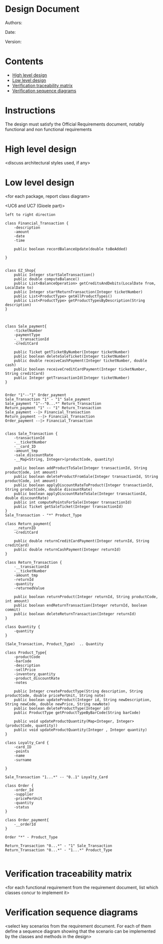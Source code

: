# Design Document 


Authors: 

Date:

Version:


# Contents

- [High level design](#package-diagram)
- [Low level design](#class-diagram)
- [Verification traceability matrix](#verification-traceability-matrix)
- [Verification sequence diagrams](#verification-sequence-diagrams)

# Instructions

The design must satisfy the Official Requirements document, notably functional and non functional requirements

# High level design 

<discuss architectural styles used, if any>
<report package diagram>






# Low level design

<for each package, report class diagram>

<UC6 and UC7 (Gioele part)>

```plantuml
left to right direction

class Financial_Transaction {
    -description
    -amount
    -date
    -time

    public boolean recordBalanceUpdate(double toBeAdded)
 
}


class EZ_Shop{
    public Integer startSaleTransaction()
    public double computeBalance()
    public List<BalanceOperation> getCreditsAndDebits(LocalDate from, LocalDate to)
    public Integer startReturnTransaction(Integer ticketNumber)
    public List<ProductType> getAllProductTypes()
    public List<ProductType> getProductTypesByDescription(String description)
}



class Sale_payment{
    -ticketNumber
    -paymentType
    -__transactionId
    -creditCard

    public Ticket getTicketByNumber(Integer ticketNumber)
    public boolean deleteSaleTicket(Integer ticketNumber)
    public double receiveCashPayment(Integer ticketNumber, double cash)
    public boolean receiveCreditCardPayment(Integer ticketNumber, String creditCard)
    public Integer getTransactionId(Integer ticketNumber)
}


Order "1"--"1" Order_payment
Sale_Transaction "1" - "1" Sale_payment
Sale_payment "1"--"0...*" Return_Transaction
Return_payment "1" -- "1" Return_Transaction
Sale_payment --|> Financial_Transaction
Return_payment --|> Financial_Transaction
Order_payment --|> Financial_Transaction


class Sale_Transaction {
    -transactionId
    -__ticketNumber
    -__card_ID
    -amount_tmp
    -sale_discountRate
    -__Map<String, Integer>(productCode, quantity)   

    public boolean addProductToSale(Integer transactionId, String productCode, int amount)
    public boolean deleteProductFromSale(Integer transactionId, String productCode, int amount)
    public boolean applyDiscountRateToProduct(Integer transactionId, String productCode, double discountRate)
    public boolean applyDiscountRateToSale(Integer transactionId, double discountRate)
    public int computePointsForSale(Integer transactionId)
    public Ticket getSaleTicket(Integer transactionId)
}
Sale_Transaction - "*" Product_Type

class Return_payment{
    __returnID
    -creditCard

    public double returnCreditCardPayment(Integer returnId, String creditCard)
    public double returnCashPayment(Integer returnId)
}

class Return_Transaction {
    -__transactionId
    -__ticketNumber
    -amount_tmp
    -returnId
    -quantity
    -returnedValue

    public boolean returnProduct(Integer returnId, String productCode, int amount)
    public boolean endReturnTransaction(Integer returnId, boolean commit)
    public boolean deleteReturnTransaction(Integer returnId)
}

class Quantity {
    -quantity
}

(Sale_Transaction, Product_Type)  .. Quantity

class Product_Type{
    -productCode
    -barCode
    -description
    -sellPrice
    -inventory_quantity
    -product_discountRate
    -notes

    public Integer createProductType(String description, String productCode, double pricePerUnit, String note)
    public boolean updateProduct(Integer id, String newDescription, String newCode, double newPrice, String newNote)
    public boolean deleteProductType(Integer id)
    public ProductType getProductTypeByBarCode(String barCode)

    public void updateProductQuantity(Map<Integer, Integer>(productCode, quantity))
    public void updateProductQuantity(Integer , Integer quantity)
}

class Loyalty_Card {
    -card_ID
    -points
    -name
    -surname
    
}

Sale_Transaction "1...*" -- "0..1" Loyalty_Card

class Order {
    -order_Id
    -supplier
    -pricePerUnit
    -quantity
    -status
}

class Order_payment{
    -__orderId
}

Order "*" - Product_Type

Return_Transaction "0...*" - "1" Sale_Transaction
Return_Transaction "0...*" - "1...*" Product_Type


```




# Verification traceability matrix

\<for each functional requirement from the requirement document, list which classes concur to implement it>











# Verification sequence diagrams 
\<select key scenarios from the requirement document. For each of them define a sequence diagram showing that the scenario can be implemented by the classes and methods in the design>

